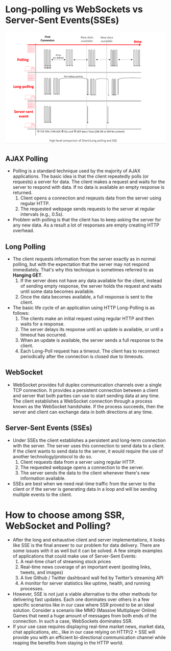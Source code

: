 # Long-polling vs WebSockets vs Server-Sent Events(SSEs)

![Polling vs WebSocket Image](https://raw.githubusercontent.com/rajpootmohan/learning/master/images/polling_vs_socket.png)

## AJAX Polling
* Polling is a standard technique used by the majority of AJAX applications. The basic idea is that the client
repeatedly polls (or requests) a server for data. The client makes a request and waits for the server to respond with data. If no data is available an empty response is returned.
    1. Client opens a connection and reqeusts data from the server using regular HTTP.
    2. The requested webpage sends requests to the server at regular intervals (e.g., 0.5s).
* Problem with polling is that the client has to keep asking the server for any new data. As a result
a lot of responses are empty creating HTTP overhead.

## Long Polling
* The client requests information from the server exactly as in normal polling, but with the expectation that
the server may not respond immediately. That's why this technique is sometimes referred to as __Hanging GET__.
	1. If the server does not have any data available for the client, instead of sending empty response, the server holds the request and waits until some data becomes available.
	2. Once the data becomes available, a full response is sent to the client.
* The basic life cycle of an application using HTTP Long-Polling is as follows:
	1. The clients make an initial request using regular HTTP and then waits for a response.
	2. The server delays its response until an update is available, or until a timeout has occurred.
	3. When an update is available, the server sends a full response to the client.
	4. Each Long-Poll request has a timeout. The client has to reconnect periodically after the connection is
	closed due to timeouts.

## WebSocket
* WebSocket provides full duplex communication channels over a single TCP connection. It provides a persistent connection between a client and server that both parties can use to start sending data at any time. The client establishes a WebSocket connection through a process known as the WebSocket handshake. If the process succeeds, then the server and client can exchange data in both directions at any time.

## Server-Sent Events (SSEs)
* Under SSEs the client establishes a persistent and long-term connection with the server. The server uses this connection to send data to a client. If the client wants to send data to the server, it would require the use of another technology/protocol to do so.
	1. Client requests data from a server using regular HTTP.
	2. The requested webpage opens a connection to the server. 
	3. The server sends the data to the client whenever there's new information available.
* SSEs are best when we need real-time traffic from the server to the client or if the server is generating data in a loop and will be sending multiple events to the client.

# How to choose among SSR, WebSocket and Polling?
* After the long and exhaustive client and server implementations, it looks like SSE is the final answer to our problem for data delivery. There are some issues with it as well but it can be solved. A few simple examples of applications that could make use of Server-Sent Events:
    1. A real-time chart of streaming stock prices
	2. Real-time news coverage of an important event (posting links, tweets, and images)
	3. A live Github / Twitter dashboard wall fed by Twitter’s streaming API
	4. A monitor for server statistics like uptime, health, and running processes.
* However, SSE is not just a viable alternative to the other methods for delivering fast updates. Each one dominates over others in a few specific scenarios like in our case where SSR proved to be an ideal solution. Consider a scenario like MMO (Massive Multiplayer Online) Games that need a huge amount of messages from both ends of the connection. In such a case, WebSockets dominates SSR.
* If your use case requires displaying real-time market news, market data, chat applications, etc., like in our case relying on HTTP/2 + SSE will provide you with an efficient bi-directional communication channel while reaping the benefits from staying in the HTTP world.
